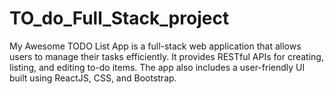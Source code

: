 # TO_do_Full_Stack_project
My Awesome TODO List App is a full-stack web application that allows users to manage their tasks efficiently. It provides RESTful APIs for creating, listing, and editing to-do items. The app also includes a user-friendly UI built using ReactJS, CSS, and Bootstrap.
